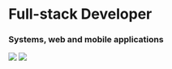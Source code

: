 # Full-stack Developer

### Systems, web and mobile applications

<p>
<!-- <a href="https://github.com/carlospsvieira"><img src="https://img.shields.io/badge/Portfolio-3d8ec6.svg?style=for-the-badge&logoColor=white" /></a> -->
<a href="https://linkedin.com/in/carlospsvieira"><img src="https://img.shields.io/badge/LinkedIn-0A66C2.svg?style=for-the-badge&logo=LinkedIn&logoColor=white" /></a>
<a href="https://carlos-blog-taupe.vercel.app"><img src="https://img.shields.io/badge/Blog-E59400.svg?style=for-the-badge&logoColor=white" /></a>
</p>
